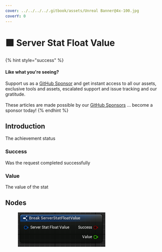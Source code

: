 ```yaml
---
cover: ../../../../.gitbook/assets/Unreal Banner@4x-100.jpg
coverY: 0
---
```


# 🟩 Server Stat Float Value

{% hint style="success" %}
#### Like what you're seeing?

Support us as a [GitHub Sponsor](../../../../become-a-sponsor/) and get instant access to all our assets, exclusive tools and assets, escalated support and issue tracking and our gratitude.\
\
These articles are made possible by our [GitHub Sponsors](../../../../become-a-sponsor/) ... become a sponsor today!
{% endhint %}

## Introduction

The achievement status

### Success

Was the request completed successfully

### Value

The value of the stat

## Nodes

<figure><img src="../../../../.gitbook/assets/image (7) (1) (1) (1).png" alt=""><figcaption></figcaption></figure>
